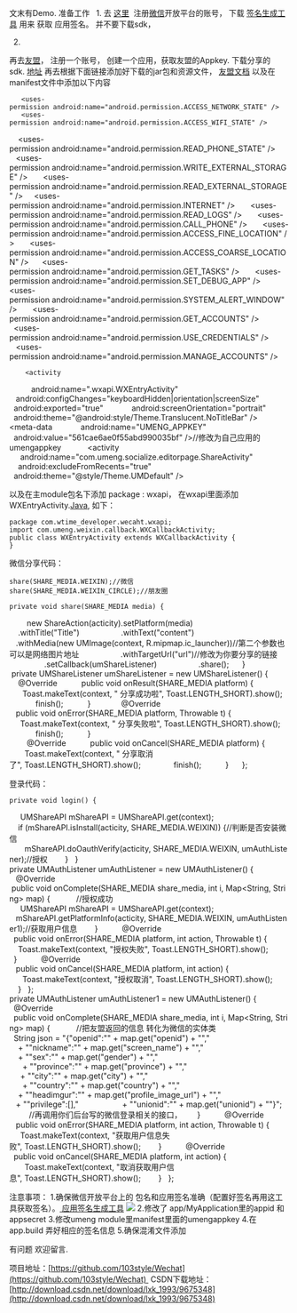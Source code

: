 文末有Demo.
准备工作  
1.
去 [这里](https://open.weixin.qq.com/)  注册[微信](http://lib.csdn.net/base/wechat)开放平台的账号，
下载 [签名生成工具](https://res.wx.qq.com/open/zh_CN/htmledition/res/dev/download/sdk/Gen_Signature_Android2.apk) 用来 获取 应用签名。
并不要下载sdk，

2.
再去[友盟](http://mobile.umeng.com/social)，
注册一个账号，
创建一个应用，获取友盟的Appkey.
下载分享的sdk. [地址](http://dev.umeng.com/social/android/sdk-download)
再去根据下面链接添加好下载的jar包和资源文件，
[友盟文档](http://dev.umeng.com/social/android/%E5%BF%AB%E9%80%9F%E9%9B%86%E6%88%90%E6%96%87%E6%A1%A3)
以及在manifest文件中添加以下内容

       <uses-permission android:name="android.permission.ACCESS_NETWORK_STATE" />  
       <uses-permission android:name="android.permission.ACCESS_WIFI_STATE" />  
       <uses-permission android:name="android.permission.READ_PHONE_STATE" />  
       <uses-permission android:name="android.permission.WRITE_EXTERNAL_STORAGE" />  
       <uses-permission android:name="android.permission.READ_EXTERNAL_STORAGE" />  
      <uses-permission android:name="android.permission.INTERNET" />  
       <uses-permission android:name="android.permission.READ_LOGS" />  
       <uses-permission android:name="android.permission.CALL_PHONE" />  
       <uses-permission android:name="android.permission.ACCESS_FINE_LOCATION" />  
       <uses-permission android:name="android.permission.ACCESS_COARSE_LOCATION" />  
       <uses-permission android:name="android.permission.GET_TASKS" />  
       <uses-permission android:name="android.permission.SET_DEBUG_APP" />  
       <uses-permission android:name="android.permission.SYSTEM_ALERT_WINDOW" />  
       <uses-permission android:name="android.permission.GET_ACCOUNTS" />  
       <uses-permission android:name="android.permission.USE_CREDENTIALS" />  
       <uses-permission android:name="android.permission.MANAGE_ACCOUNTS" />  

        <activity  
             android:name=".wxapi.WXEntryActivity"  
             android:configChanges="keyboardHidden|orientation|screenSize"  
             android:exported="true"  
             android:screenOrientation="portrait"  
             android:theme="@android:style/Theme.Translucent.NoTitleBar" />  
  
         <meta-data  
             android:name="UMENG_APPKEY"  
             android:value="561cae6ae0f55abd990035bf" />//修改为自己应用的umengappkey  
  
         <activity  
             android:name="com.umeng.socialize.editorpage.ShareActivity"  
             android:excludeFromRecents="true"  
             android:theme="@style/Theme.UMDefault" />  

以及在主module包名下添加 package : wxapi，
在wxapi里面添加WXEntryActivity.[Java](http://lib.csdn.net/base/javaee),
如下：

    package com.wtime_developer.wecaht.wxapi;  
    import com.umeng.weixin.callback.WXCallbackActivity;  
    public class WXEntryActivity extends WXCallbackActivity {  
    }  

微信分享代码：

    share(SHARE_MEDIA.WEIXIN);//微信  
    share(SHARE_MEDIA.WEIXIN_CIRCLE);//朋友圈  

    private void share(SHARE_MEDIA media) {  
           new ShareAction(acticity).setPlatform(media)  
                   .withTitle("Title")  
                   .withText("content")  
                   .withMedia(new UMImage(context, R.mipmap.ic_launcher))//第二个参数也可以是网络图片地址  
                   .withTargetUrl("url")//修改为你要分享的链接  
                   .setCallback(umShareListener)  
                   .share();  
       }  
  
    private UMShareListener umShareListener = new UMShareListener() {  
           @Override  
           public void onResult(SHARE_MEDIA platform) {  
               Toast.makeText(context, " 分享成功啦", Toast.LENGTH_SHORT).show();  
               finish();  
           }  
  
           @Override  
           public void onError(SHARE_MEDIA platform, Throwable t) {  
               Toast.makeText(context, " 分享失败啦", Toast.LENGTH_SHORT).show();  
               finish();  
           }  
      
           @Override  
           public void onCancel(SHARE_MEDIA platform) {  
               Toast.makeText(context, " 分享取消了", Toast.LENGTH_SHORT).show();  
               finish();  
           }  
       };  


登录代码：

    private void login() {  
        UMShareAPI mShareAPI = UMShareAPI.get(context);  
        if (mShareAPI.isInstall(acticity, SHARE_MEDIA.WEIXIN)) {//判断是否安装微信  
            mShareAPI.doOauthVerify(acticity, SHARE_MEDIA.WEIXIN, umAuthListener);//授权  
        }  
    }  
  
    private UMAuthListener umAuthListener = new UMAuthListener() {  
        @Override  
        public void onComplete(SHARE_MEDIA share_media, int i, Map<String, String> map) {  
            //授权成功  
            UMShareAPI mShareAPI = UMShareAPI.get(context);  
            mShareAPI.getPlatformInfo(acticity, SHARE_MEDIA.WEIXIN, umAuthListener1);//获取用户信息  
        }  
  
        @Override  
        public void onError(SHARE_MEDIA platform, int action, Throwable t) {  
            Toast.makeText(context, "授权失败", Toast.LENGTH_SHORT).show();  
        }  
  
        @Override  
        public void onCancel(SHARE_MEDIA platform, int action) {  
            Toast.makeText(context, "授权取消", Toast.LENGTH_SHORT).show();  
        }  
    };  
  
    private UMAuthListener umAuthListener1 = new UMAuthListener() {  
        @Override  
        public void onComplete(SHARE_MEDIA share_media, int i, Map<String, String> map) {  
            //把友盟返回的信息 转化为微信的实体类  
            String json = "{\"openid\":\"" + map.get("openid") + "\","  
                    + "\"nickname\":\"" + map.get("screen_name") + "\","  
                    + "\"sex\":\"" + map.get("gender") + "\","  
                    + "\"province\":\"" + map.get("province") + "\","  
                    + "\"city\":\"" + map.get("city") + "\","  
                    + "\"country\":\"" + map.get("country") + "\","  
                    + "\"headimgur\":\"" + map.get("profile_image_url") + "\","  
                    + "\"privilege\":[],"  
                    + "\"unionid\":\"" + map.get("unionid") + "\"}";  
            //再调用你们后台写的微信登录相关的接口，  
        }  
  
        @Override  
        public void onError(SHARE_MEDIA platform, int action, Throwable t) {  
            Toast.makeText(context, "获取用户信息失败", Toast.LENGTH_SHORT).show();  
        }  
  
        @Override  
        public void onCancel(SHARE_MEDIA platform, int action) {  
            Toast.makeText(context, "取消获取用户信息", Toast.LENGTH_SHORT).show();  
        }  
    };  

注意事项：
1.确保微信开放平台上的 包名和应用签名准确（配置好签名再用这工具获取签名）。[ 应用签名生成工具](https://res.wx.qq.com/open/zh_CN/htmledition/res/dev/download/sdk/Gen_Signature_Android2.apk)
![](http://upload-images.jianshu.io/upload_images/1709375-ce5e90db36ed2eb5?imageMogr2/auto-orient/strip%7CimageView2/2/w/1240)
2.修改了 app/MyApplication里的appid 和 appsecret
3.修改umeng module里manifest里面的umengappkey
4.在app.build 弄好相应的签名信息
5.确保混淆文件添加

有问题 欢迎留言.

项目地址：[https://github.com/103style/Wechat](https://github.com/103style/Wechat) 
CSDN下载地址：[http://download.csdn.net/download/lxk_1993/9675348](http://download.csdn.net/download/lxk_1993/9675348)
